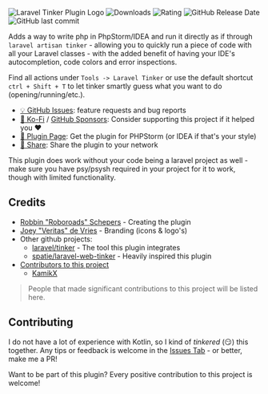 ![Laravel Tinker Plugin Logo](https://raw.githubusercontent.com/Roboroads/laravel-tinker/master/.github/branding/logo-text.png)
![Downloads](https://img.shields.io/jetbrains/plugin/d/14957-laravel-tinker?style=flat-square)
![Rating](https://img.shields.io/jetbrains/plugin/r/rating/14957-laravel-tinker?style=flat-square)
![GitHub Release Date](https://img.shields.io/github/release-date/Roboroads/laravel-tinker?label=Release%20Date&style=flat-square)
![GitHub last commit](https://img.shields.io/github/last-commit/Roboroads/laravel-tinker?style=flat-square)
<!-- Plugin description -->
Adds a way to write php in PhpStorm/IDEA and run it directly as if through `laravel artisan tinker` - allowing you to quickly run a piece of code with all your Laravel classes -
with the added benefit of having your IDE's autocompletion, code colors and error inspections.

Find all actions under `Tools -> Laravel Tinker` or use the default shortcut `ctrl + Shift + T` to let tinker smartly guess what you want to do (opening/running/etc.).

- [💡 GitHub Issues](https://github.com/Roboroads/laravel-tinker/issues): feature requests and bug reports
- [🙏 Ko-Fi](https://ko-fi.com/roboroads) / [GitHub Sponsors](https://github.com/sponsors/Roboroads): Consider supporting this project if it helped you ❤️
- [🔌 Plugin Page](https://plugins.jetbrains.com/plugin/14957-laravel-tinker/): Get the plugin for PHPStorm (or IDEA if that's your style)
- [🔗 Share](https://linktr.ee/laraveltinkerplugin): Share the plugin to your network

This plugin does work without your code being a laravel project as well - make sure you have psy/psysh required in your project for it to work, though with limited functionality.
<!-- Plugin description end -->

## Credits

- [Robbin "Roboroads" Schepers](https://github.com/Roboroads) - Creating the plugin
- [Joey "Veritas" de Vries](https://joeyveritas.nl) - Branding (icons & logo's)
- Other github projects:
    - [laravel/tinker](https://github.com/laravel/tinker) - The tool this plugin integrates
    - [spatie/laravel-web-tinker](https://github.com/spatie/laravel-web-tinker) - Heavily inspired this plugin
- [Contributors to this project](https://github.com/Roboroads/laravel-tinker/graphs/contributors)
    - [KamikX](https://github.com/KamikX)

> People that made significant contributions to this project will be listed here.

## Contributing

I do not have a lot of experience with Kotlin, so I kind of *tinkered* (😏) this together. Any tips or feedback is welcome in
the [Issues Tab](https://github.com/Roboroads/laravel-tinker/issues) - or better, make me a PR!

Want to be part of this plugin? Every positive contribution to this project is welcome! 
